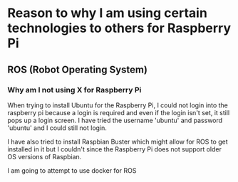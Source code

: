# Reason to why I am using certain technologies to others for Raspberry Pi

## ROS (Robot Operating System)

### Why am I not using X for Raspberry Pi
When trying to install Ubuntu for the Raspberry Pi, I could not login into the raspberry pi because a login is required and even if the login isn't set, it still pops up a login screen. I have tried the username 'ubuntu' and password 'ubuntu' and I could still not login. 

I have also tried to install Raspbian Buster which might allow for ROS to get installed in it but I couldn't since the Raspberry Pi does not support older OS versions of Raspbian.

I am going to attempt to use docker for ROS